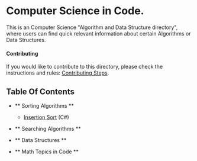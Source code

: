 # Computer Science in Code.
This is an Computer Science "Algorithm and Data Structure directory", where users can find quick relevant information about certain Algorithms or Data Structures.

#### Contributing

If you would like to contribute to this directory, please check the instructions and rules: [Contributing Steps](https://github.com/MikaelAbehsera/Computer-Science-In-Code/blob/master/Contributing-rules.md).

## Table Of Contents

* ** Sorting Algorithms **
  * [Insertion Sort](https://github.com/MikaelAbehsera/Computer-Science-In-Code/tree/master/Sorting%20Algorithms/Insertion-Sort) (C#)

* ** Searching Algorithms **

* ** Data Structures **

* ** Math Topics in Code **


